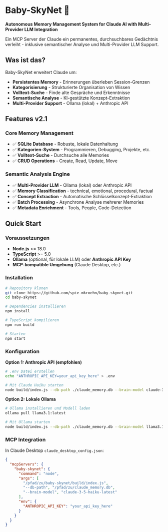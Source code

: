 # Baby-SkyNet 🤖

**Autonomous Memory Management System for Claude AI with Multi-Provider LLM Integration**

Ein MCP Server der Claude ein permanentes, durchsuchbares Gedächtnis verleiht - inklusive semantischer Analyse und Multi-Provider LLM Support.

## Was ist das?

Baby-SkyNet erweitert Claude um:
- **Persistentes Memory** - Erinnerungen überleben Session-Grenzen
- **Kategorisierung** - Strukturierte Organisation von Wissen
- **Volltext-Suche** - Finde alte Gespräche und Erkenntnisse
- **Semantische Analyse** - KI-gestützte Konzept-Extraktion
- **Multi-Provider Support** - Ollama (lokal) + Anthropic API

## Features v2.1

### Core Memory Management
- ✅ **SQLite Database** - Robuste, lokale Datenhaltung
- ✅ **Kategorien-System** - Programmieren, Debugging, Projekte, etc.
- ✅ **Volltext-Suche** - Durchsuche alle Memories
- ✅ **CRUD Operations** - Create, Read, Update, Move
### Semantic Analysis Engine
- ✅ **Multi-Provider LLM** - Ollama (lokal) oder Anthropic API
- ✅ **Memory Classification** - technical, emotional, procedural, factual
- ✅ **Concept Extraction** - Automatische Schlüsselkonzept-Extraktion
- ✅ **Batch Processing** - Asynchrone Analyse mehrerer Memories
- ✅ **Metadata Enrichment** - Tools, People, Code-Detection

## Quick Start

### Voraussetzungen
- **Node.js** >= 18.0
- **TypeScript** >= 5.0
- **Ollama** (optional, für lokale LLM) oder **Anthropic API Key**
- **MCP-kompatible Umgebung** (Claude Desktop, etc.)

### Installation

```bash
# Repository klonen
git clone https://github.com/spie-mkroehn/baby-skynet.git
cd baby-skynet

# Dependencies installieren
npm install

# TypeScript kompilieren
npm run build

# Starten
npm start
```
### Konfiguration

**Option 1: Anthropic API (empfohlen)**
```bash
# .env Datei erstellen
echo "ANTHROPIC_API_KEY=your_api_key_here" > .env

# Mit Claude Haiku starten
node build/index.js --db-path ./claude_memory.db --brain-model claude-3-5-haiku-latest
```

**Option 2: Lokale Ollama**
```bash
# Ollama installieren und Modell laden
ollama pull llama3.1:latest

# Mit Ollama starten
node build/index.js --db-path ./claude_memory.db --brain-model llama3.1:latest
```

### MCP Integration

In Claude Desktop `claude_desktop_config.json`:

```json
{
  "mcpServers": {
    "baby-skynet": {
      "command": "node",
      "args": [
        "/pfad/zu/baby-skynet/build/index.js", 
        "--db-path", "/pfad/zu/claude_memory.db",
        "--brain-model", "claude-3-5-haiku-latest"
      ],
      "env": {
        "ANTHROPIC_API_KEY": "your_api_key_here"
      }
    }
  }
}